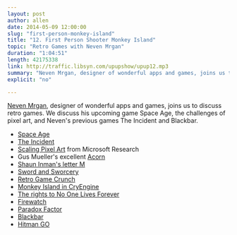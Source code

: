 ```yaml
---
layout: post
author: allen
date: 2014-05-09 12:00:00
slug: "first-person-monkey-island"
title: "12. First Person Shooter Monkey Island"
topic: "Retro Games with Neven Mrgan"
duration: "1:04:51"
length: 42175338
link: http://traffic.libsyn.com/upupshow/upup12.mp3
summary: "Neven Mrgan, designer of wonderful apps and games, joins us to discuss retro games. We discuss his upcoming game Space Age, the challenges of pixel art, and Neven's previous games The Incident and Blackbar."
explicit: "no"

---
```


[Neven Mrgan](http://www.twitter.com/mrgan/), designer of wonderful apps and games, joins us to discuss retro games. We discuss his upcoming game Space Age, the challenges of pixel art, and Neven's previous games The Incident and Blackbar.

- [Space Age](http://spaceageapp.com)
- [The Incident](http://bigbucketsoftware.com/theincident/)
- [Scaling Pixel Art](http://research.microsoft.com/en-us/um/people/kopf/pixelart/) from Microsoft Research
- Gus Mueller's excellent [Acorn](http://www.flyingmeat.com/acorn/)
- [Shaun Inman's letter M](https://twitter.com/shauninman/status/462323919353958400)
- [Sword and Sworcery](http://www.swordandsworcery.com/)
- [Retro Game Crunch](http://retrogamecrunch.com/)
- [Monkey Island in CryEngine](https://www.youtube.com/watch?v=3bInZ7_y4Lw)
- [The rights to No One Lives Forever](http://www.siliconera.com/2014/05/01/one-lives-forever-trademark-filed-night-dive-studios/)
- [Firewatch](http://www.firewatchgame.com/)
- [Paradox Factor](http://toucharcade.com/2013/08/08/paradox-factor-review/)
- [Blackbar](http://mrgan.com/blackbar/)
- [Hitman GO](http://www.metacritic.com/game/ios/hitman-go)

